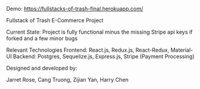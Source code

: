 Demo: https://fullstacks-of-trash-final.herokuapp.com/

Fullstack of Trash E-Commerce Project

Current State: Project is fully functional minus the missing Stripe api keys if forked and a few minor bugs

Relevant Technologies
Frontend: React.js, Redux.js, React-Redux, Material-UI 
Backend: Postgres, Sequelize.js, Express.js, Stripe (Payment Processing)


Designed and developed by:

Jarret Rose,
Cang Truong,
Zijian Yan,
Harry Chen
